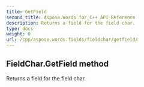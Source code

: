 ```yaml
---
title: GetField
second_title: Aspose.Words for C++ API Reference
description: Returns a field for the field char. 
type: docs
weight: 0
url: /cpp/aspose.words.fields/fieldchar/getfield/
---
```

## FieldChar.GetField method


Returns a field for the field char. 

